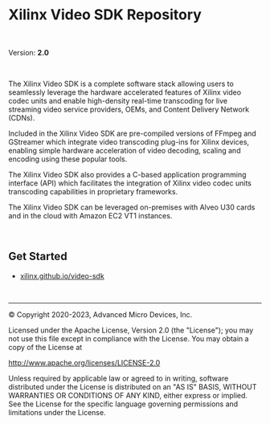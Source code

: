 # Xilinx Video SDK Repository

</br>

Version: **2.0**

</br>

The Xilinx Video SDK is a complete software stack allowing users to seamlessly leverage the hardware accelerated features of Xilinx video codec units and enable high-density real-time transcoding for live streaming video service providers, OEMs, and Content Delivery Network (CDNs). 

Included in the Xilinx Video SDK are pre-compiled versions of FFmpeg and GStreamer which integrate video transcoding plug-ins for Xilinx devices, enabling simple hardware acceleration of video decoding, scaling and encoding using these popular tools. 

The Xilinx Video SDK also provides a C-based application programming interface (API) which facilitates the integration of Xilinx video codec units transcoding capabilities in proprietary frameworks. 

The Xilinx Video SDK can be leveraged on-premises with Alveo U30 cards and in the cloud with Amazon EC2 VT1 instances.

</br>

## Get Started

* [xilinx.github.io/video-sdk](https://xilinx.github.io/video-sdk/index.html)

</br>

---------------------------------------------------

© Copyright 2020-2023, Advanced Micro Devices, Inc.

Licensed under the Apache License, Version 2.0 (the "License"); you may not use this file except in compliance with the License. You may obtain a copy of the License at

http://www.apache.org/licenses/LICENSE-2.0

Unless required by applicable law or agreed to in writing, software distributed under the License is distributed on an "AS IS" BASIS, WITHOUT WARRANTIES OR CONDITIONS OF ANY KIND, either express or implied. See the License for the specific language governing permissions and limitations under the License.